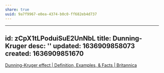 ```yaml
---
share: true
uuid: 9a7f9967-e0ea-4374-b0c0-ff682eb4d737
---
```

---
id: zCpX1tLPoduiSuE2UnNbL
title: Dunning-Kruger
desc: ''
updated: 1636909858073
created: 1636909851670
---

[Dunning-Kruger effect | Definition, Examples, & Facts | Britannica](https://www.britannica.com/science/Dunning-Kruger-effect)
